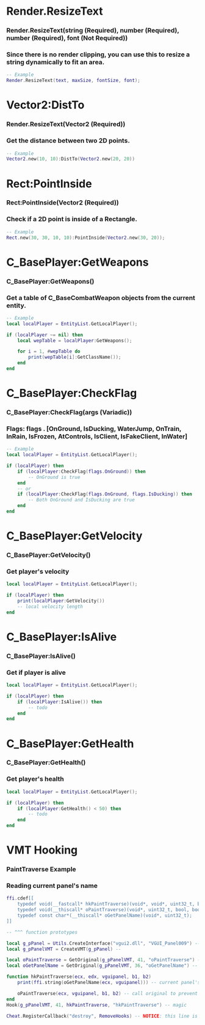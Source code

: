 #

# Render.ResizeText
### Render.ResizeText(string (Required), number (Required), number (Required), font (Not Required))
### Since there is no render clipping, you can use this to resize a string dynamically to fit an area.
```lua
-- Example
Render.ResizeText(text, maxSize, fontSize, font);
```

#

# Vector2:DistTo
### Render.ResizeText(Vector2 (Required))
### Get the distance between two 2D points.
```lua
-- Example
Vector2.new(10, 10):DistTo(Vector2.new(20, 20))
```

#

# Rect:PointInside
### Rect:PointInside(Vector2 (Required))
### Check if a 2D point is inside of a Rectangle.
```lua
-- Example
Rect.new(30, 30, 10, 10):PointInside(Vector2.new(30, 20));
```

#

# C_BasePlayer:GetWeapons
### C_BasePlayer:GetWeapons()
### Get a table of C_BaseCombatWeapon objects from the current entity.
```lua
-- Example
local localPlayer = EntityList.GetLocalPlayer();

if (localPlayer ~= nil) then
    local wepTable = localPlayer:GetWeapons();

    for i = 1, #wepTable do
        print(wepTable[i]:GetClassName());
    end
end
```

# C_BasePlayer:CheckFlag
### C_BasePlayer:CheckFlag(args (Variadic))
### Flags: flags . [OnGround, IsDucking, WaterJump, OnTrain, InRain, IsFrozen, AtControls, IsClient, IsFakeClient, InWater]
```lua
-- Example
local localPlayer = EntityList.GetLocalPlayer();

if (localPlayer) then
    if (localPlayer:CheckFlag(flags.OnGround)) then
        -- OnGround is true
    end  
    -- or   
    if (localPlayer:CheckFlag(flags.OnGround, flags.IsDucking)) then
        -- Both OnGround and IsDucking are true
    end  
end
```

# C_BasePlayer:GetVelocity
### C_BasePlayer:GetVelocity()
### Get player's velocity
```lua
local localPlayer = EntityList.GetLocalPlayer();

if (localPlayer) then
    print(localPlayer:GetVelocity())
    -- local velocity length
end
```

# C_BasePlayer:IsAlive
### C_BasePlayer:IsAlive()
### Get if player is alive
```lua
local localPlayer = EntityList.GetLocalPlayer();

if (localPlayer) then
    if (localPlayer:IsAlive()) then
        -- todo
    end
end
```

# C_BasePlayer:GetHealth
### C_BasePlayer:GetHealth()
### Get player's health

```lua
local localPlayer = EntityList.GetLocalPlayer();

if (localPlayer) then
    if (localPlayer:GetHealth() < 50) then
        -- todo
    end
end
```

#

# VMT Hooking
### PaintTraverse Example
### Reading current panel's name

```lua
ffi.cdef[[
    typedef void(__fastcall* hkPaintTraverse)(void*, void*, uint32_t, bool, bool);
    typedef void(__thiscall* oPaintTraverse)(void*, uint32_t, bool, bool);
    typedef const char*(__thiscall* oGetPanelName)(void*, uint32_t);
]]

-- ^^^ function prototypes

local g_pPanel = Utils.CreateInterface("vgui2.dll", "VGUI_Panel009") -- get interface
local g_pPanelVMT = CreateVMT(g_pPanel) -- 

local oPaintTraverse = GetOriginal(g_pPanelVMT, 41, "oPaintTraverse") -- get original address of painttraverse(actually it is neverlose's)
local oGetPanelName = GetOriginal(g_pPanelVMT, 36, "oGetPanelName") -- same ^^^

function hkPaintTraverse(ecx, edx, vguipanel, b1, b2)
    print(ffi.string(oGetPanelName(ecx, vguipanel))) -- current panel's name

    oPaintTraverse(ecx, vguipanel, b1, b2) -- call original to prevent issues
end
Hook(g_pPanelVMT, 41, hkPaintTraverse, "hkPaintTraverse") -- magic

Cheat.RegisterCallback("destroy", RemoveHooks) -- NOTICE: this line is "must have" to prevent crashes/undefined behavior
```

#
